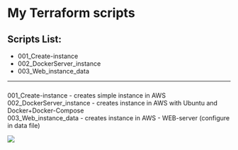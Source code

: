 # My Terraform scripts
## Scripts List:
* 001_Create-instance
* 002_DockerServer_instance
* 003_Web_instance_data
***
### 
001_Create-instance - creates simple instance in AWS </br>
002_DockerServer_instance - creates instance in AWS with Ubuntu and Docker+Docker-Compose </br>
003_Web_instance_data - creates instance in AWS - WEB-server (configure in data file) </br>

![](https://komarev.com/ghpvc/?username=vyashin-devops0&label=Views+Since+Jan2022&color=brightgreen)
